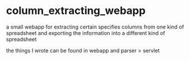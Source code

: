 # column_extracting_webapp
a small webapp for extracting certain specifies columns from one kind of spreadsheet and exporting the information into a different kind of spreadsheet  

the things I wrote can be found in webapp and parser > servlet
